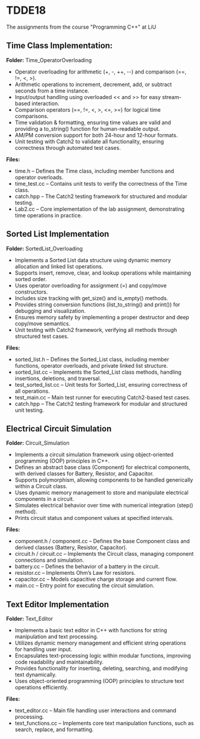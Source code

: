 # TDDE18
The assignments from the course "Programming C++" at LiU

## Time Class Implementation:  
**Folder:** Time_OperatorOverloading
- Operator overloading for arithmetic (+, -, ++, --) and comparison (==, !=, <, >).
- Arithmetic operations to increment, decrement, add, or subtract seconds from a time instance.
- Input/output handling using overloaded << and >> for easy stream-based interaction.
- Comparison operators (==, !=, <, >, <=, >=) for logical time comparisons.
- Time validation & formatting, ensuring time values are valid and providing a to_string() function for human-readable output.
- AM/PM conversion support for both 24-hour and 12-hour formats.
- Unit testing with Catch2 to validate all functionality, ensuring correctness through automated test cases.

**Files:**  
- time.h – Defines the Time class, including member functions and operator overloads.
- time_test.cc – Contains unit tests to verify the correctness of the Time class.
- catch.hpp – The Catch2 testing framework for structured and modular testing.
- Lab2.cc – Core implementation of the lab assignment, demonstrating time operations in practice.

## Sorted List Implementation
**Folder:** SortedList_Overloading
- Implements a Sorted List data structure using dynamic memory allocation and linked list operations.
- Supports insert, remove, clear, and lookup operations while maintaining sorted order.
- Uses operator overloading for assignment (=) and copy/move constructors.
- Includes size tracking with get_size() and is_empty() methods.
- Provides string conversion functions (list_to_string() and print()) for debugging and visualization.
- Ensures memory safety by implementing a proper destructor and deep copy/move semantics.
- Unit testing with Catch2 framework, verifying all methods through structured test cases.

**Files:**  
- sorted_list.h – Defines the Sorted_List class, including member functions, operator overloads, and private linked list structure.
- sorted_list.cc – Implements the Sorted_List class methods, handling insertions, deletions, and traversal.
- test_sorted_list.cc – Unit tests for Sorted_List, ensuring correctness of all operations.
- test_main.cc – Main test runner for executing Catch2-based test cases.
- catch.hpp – The Catch2 testing framework for modular and structured unit testing.


## Electrical Circuit Simulation
**Folder:** Circuit_Simulation
- Implements a circuit simulation framework using object-oriented programming (OOP) principles in C++.
- Defines an abstract base class (Component) for electrical components, with derived classes for Battery, Resistor, and Capacitor.
- Supports polymorphism, allowing components to be handled generically within a Circuit class.
- Uses dynamic memory management to store and manipulate electrical components in a circuit.
- Simulates electrical behavior over time with numerical integration (step() method).
- Prints circuit status and component values at specified intervals.

**Files:**
- component.h / component.cc – Defines the base Component class and derived classes (Battery, Resistor, Capacitor).
- circuit.h / circuit.cc – Implements the Circuit class, managing component connections and simulation.
- battery.cc – Defines the behavior of a battery in the circuit.
- resistor.cc – Implements Ohm’s Law for resistors.
- capacitor.cc – Models capacitive charge storage and current flow.
- main.cc – Entry point for executing the circuit simulation.

## Text Editor Implementation
**Folder:** Text_Editor
- Implements a basic text editor in C++ with functions for string manipulation and text processing.
- Utilizes dynamic memory management and efficient string operations for handling user input.
- Encapsulates text-processing logic within modular functions, improving code readability and maintainability.
- Provides functionality for inserting, deleting, searching, and modifying text dynamically.
- Uses object-oriented programming (OOP) principles to structure text operations efficiently.

**Files:**
- text_editor.cc – Main file handling user interactions and command processing.
- text_functions.cc – Implements core text manipulation functions, such as search, replace, and formatting.

